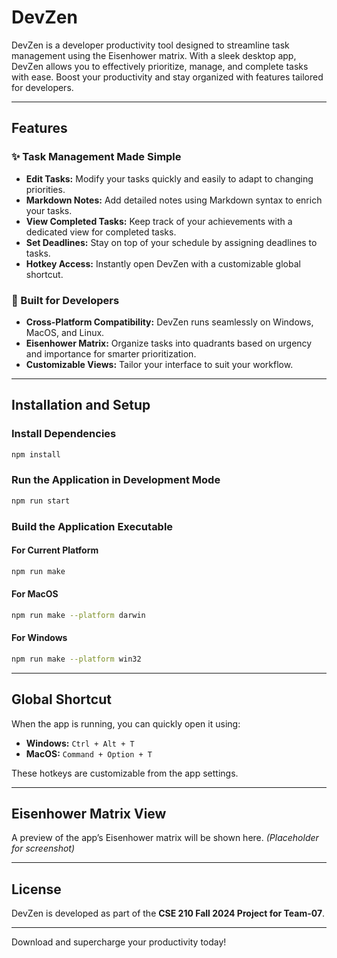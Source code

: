 # DevZen

DevZen is a developer productivity tool designed to streamline task management using the Eisenhower matrix. With a sleek desktop app, DevZen allows you to effectively prioritize, manage, and complete tasks with ease. Boost your productivity and stay organized with features tailored for developers.

---

## Features

### ✨ Task Management Made Simple
- **Edit Tasks:** Modify your tasks quickly and easily to adapt to changing priorities.
- **Markdown Notes:** Add detailed notes using Markdown syntax to enrich your tasks.
- **View Completed Tasks:** Keep track of your achievements with a dedicated view for completed tasks.
- **Set Deadlines:** Stay on top of your schedule by assigning deadlines to tasks.
- **Hotkey Access:** Instantly open DevZen with a customizable global shortcut.

### 🔨 Built for Developers
- **Cross-Platform Compatibility:** DevZen runs seamlessly on Windows, MacOS, and Linux.
- **Eisenhower Matrix:** Organize tasks into quadrants based on urgency and importance for smarter prioritization.
- **Customizable Views:** Tailor your interface to suit your workflow.

---

## Installation and Setup

### Install Dependencies
```bash
npm install 
```

### Run the Application in Development Mode
```bash
npm run start
```

### Build the Application Executable
#### For Current Platform
```bash
npm run make
```
#### For MacOS
```bash
npm run make --platform darwin
```
#### For Windows
```bash
npm run make --platform win32
```

---

## Global Shortcut

When the app is running, you can quickly open it using:

- **Windows:** `Ctrl + Alt + T`
- **MacOS:** `Command + Option + T`

These hotkeys are customizable from the app settings.

---

## Eisenhower Matrix View

A preview of the app’s Eisenhower matrix will be shown here. *(Placeholder for screenshot)*

---

## License
DevZen is developed as part of the **CSE 210 Fall 2024 Project for Team-07**.

---

Download and supercharge your productivity today!
